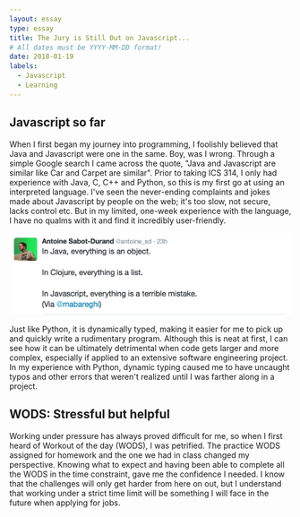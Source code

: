 ```yaml
---
layout: essay
type: essay
title: The Jury is Still Out on Javascript...
# All dates must be YYYY-MM-DD format!
date: 2018-01-19
labels:
  - Javascript
  - Learning
---
```

## Javascript so far
When I first began my journey into programming, I foolishly believed that Java and Javascript were one in the same. Boy, was I wrong. Through a simple Google search I came across the quote, "Java and Javascript are similar like Car and Carpet are similar". Prior to taking ICS 314, I only had experience with Java, C, C++ and Python, so this is my first go at using an interpreted language. I've seen the never-ending complaints and jokes made about Javascript by people on the web; it's too slow, not secure, lacks control etc. But in my limited, one-week experience with the language, I have no qualms with it and find it incredibly user-friendly. 

<img class="ui right spaced image" src="../images/javascr.png">

Just like Python, it is dynamically typed, making it easier for me to pick up and quickly write a rudimentary program. Although this is neat at first, I can see how it can be ultimately detrimental when code gets larger and more complex, especially if applied to an extensive software engineering project. In my experience with Python, dynamic typing caused me to have uncaught typos and other errors that weren't realized until I was farther along in a project.  

## WODS: Stressful but helpful
Working under pressure has always proved difficult for me, so when I first heard of Workout of the day (WODS), I was petrified. The practice WODS assigned for homework and the one we had in class changed my perspective. Knowing what to expect and having been able to complete all the WODS in the time constraint, gave me the confidence I needed. I know that the challenges will only get harder from here on out, but I understand that working under a strict time limit will be something I will face in the future when applying for jobs. 
